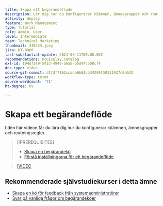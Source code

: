 ```yaml
---
title: Skapa ett begärandeflöde
description: Lär dig hur du konfigurerar köämnen, ämnesgrupper och routningsregler för att hantera begäranden och arbetsflöden.
activity: deploy
feature: Work Management
type: Tutorial
role: Admin, User
level: Intermediate
team: Technical Marketing
thumbnail: 335223.jpeg
jira: KT-8960
last-substantial-update: 2024-09-11T00:00:00Z
recommendations: noDisplay,catalog
exl-id: 194df349-541d-4940-a6a5-b5d47cb58cf4
doc-type: video
source-git-commit: d17df7162ccaab6b62db34209f50131927c0a532
workflow-type: tm+mt
source-wordcount: '71'
ht-degree: 0%

---
```


# Skapa ett begärandeflöde

I den här videon får du lära dig hur du konfigurerar köämnen, ämnesgrupper och routningsregler.

>[!PREREQUISITES]
>
>* [Skapa en begärandekö](/help/manage-work/request-queues/create-a-request-queue.md)
>* [Förstå inställningarna för ett begärandeflöde](/help/manage-work/request-queues/understand-settings-for-a-flow-request.md)

>[!VIDEO](https://video.tv.adobe.com/v/335223/?quality=12&learn=on&enablevpops)

## Rekommenderade självstudiekurser i detta ämne

* [Skapa en kö för feedback från systemadministratörer](/help/manage-work/request-queues/create-a-system-admin-feedback-request-queue.md)
* [Svar på vanliga frågor om begärandeköer](/help/manage-work/request-queues/request-queue-faq.md)


